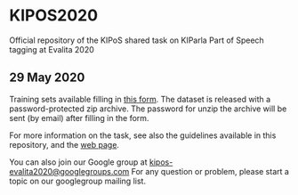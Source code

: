 # KIPOS2020 #

Official repository of the KIPoS shared task on KIParla Part of Speech tagging at Evalita 2020

## 29 May 2020 ##
Training sets available filling in [this form](https://docs.google.com/forms/d/e/1FAIpQLSdNHWAWCAGyJCSA10dVcPjxl2cf5XCV2ZlfaZF0XHc5pPQsVg/viewform). The dataset is released with a password-protected zip archive. 
The password for unzip the archive will be sent (by email) after filling in the form.

For more information on the task, see also the guidelines available in this repository, and the 
[web page](http://www.di.unito.it/~tutreeb/kipos-evalita2020/index.html). 

You can also join our Google group at [kipos-evalita2020@googlegroups.com](https://groups.google.com/forum/#!forum/kipos-evalita2020)
For any question or problem, please start a topic on our googlegroup mailing list.
